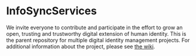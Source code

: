 # InfoSyncServices

We invite everyone to contribute and participate in the effort to grow an open, trusting and trustworthy digital extension of human identity. This is the parent repository for multiple digital identity management projects. For additional information about the project, please see [the wiki](https://github.com/grantrobertsmith/InfoSyncServices/wiki).
